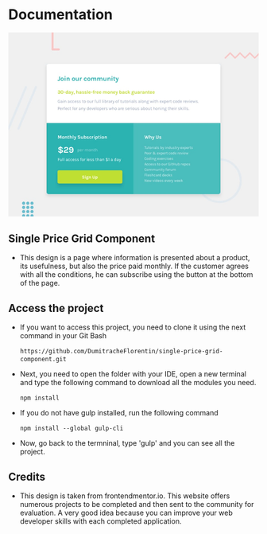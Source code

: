 # Documentation

![Design preview for the Single price grid component coding challenge](./design/desktop-preview.jpg)

## Single Price Grid Component

- This design is a page where information is presented about a product, its usefulness, but also the price paid monthly. If the customer agrees with all the conditions, he can subscribe using the button at the bottom of the page.

## Access the project

- If you want to access this project, you need to clone it using the next command in your Git Bash

  ```
  https://github.com/DumitracheFlorentin/single-price-grid-component.git
  ```
 
- Next, you need to open the folder with your IDE, open a new terminal and type the following command to download all the modules you need.

  ```
  npm install
  ```
  
- If you do not have gulp installed, run the following command

  ```
  npm install --global gulp-cli
  ```
  
- Now, go back to the termninal, type 'gulp' and you can see all the project.

## Credits

- This design is taken from frontendmentor.io. This website offers numerous projects to be completed and then sent to the community for evaluation. A very good idea because you can improve your web developer skills with each completed application.
